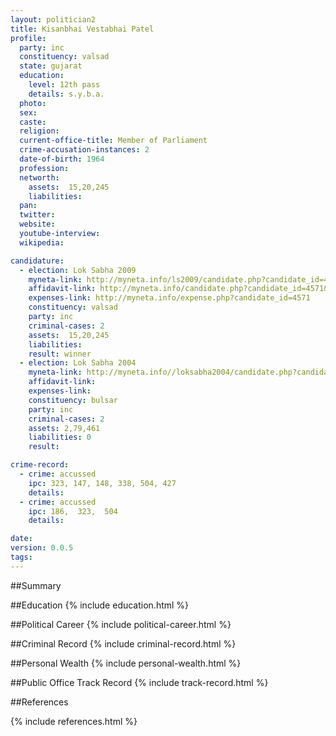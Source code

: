 ```yaml
---
layout: politician2
title: Kisanbhai Vestabhai Patel
profile: 
  party: inc
  constituency: valsad
  state: gujarat
  education: 
    level: 12th pass
    details: s.y.b.a.
  photo: 
  sex: 
  caste: 
  religion: 
  current-office-title: Member of Parliament
  crime-accusation-instances: 2
  date-of-birth: 1964
  profession: 
  networth: 
    assets:  15,20,245
    liabilities: 
  pan: 
  twitter: 
  website: 
  youtube-interview: 
  wikipedia: 

candidature: 
  - election: Lok Sabha 2009
    myneta-link: http://myneta.info/ls2009/candidate.php?candidate_id=4571
    affidavit-link: http://myneta.info/candidate.php?candidate_id=4571&scan=original
    expenses-link: http://myneta.info/expense.php?candidate_id=4571
    constituency: valsad 
    party: inc
    criminal-cases: 2
    assets:  15,20,245
    liabilities: 
    result: winner 
  - election: Lok Sabha 2004
    myneta-link: http://myneta.info//loksabha2004/candidate.php?candidate_id=1077
    affidavit-link: 
    expenses-link: 
    constituency: bulsar 
    party: inc
    criminal-cases: 2
    assets: 2,79,461
    liabilities: 0
    result:  

crime-record: 
  - crime: accussed
    ipc: 323, 147, 148, 338, 504, 427
    details:    
  - crime: accussed
    ipc: 186,  323,  504
    details:    

date: 
version: 0.0.5
tags: 
---
```

##Summary


##Education
{% include education.html %}


##Political Career
{% include political-career.html %}


##Criminal Record
{% include criminal-record.html %}


##Personal Wealth
{% include personal-wealth.html %}


##Public Office Track Record
{% include track-record.html %}


##References


{% include references.html %}